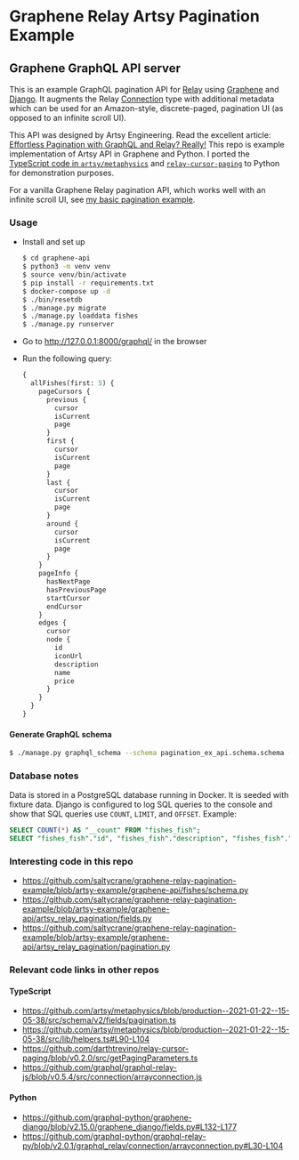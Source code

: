 # Graphene Relay Artsy Pagination Example

## Graphene GraphQL API server

This is an example GraphQL pagination API for [Relay](https://relay.dev/) using [Graphene](https://graphene-python.org/) and [Django](https://www.djangoproject.com/). It augments the Relay [Connection](https://relay.dev/graphql/connections.htm) type with additional metadata which can be used for an Amazon-style, discrete-paged, pagination UI (as opposed to an infinite scroll UI).

This API was designed by Artsy Engineering. Read the excellent article: [Effortless Pagination with GraphQL and Relay? Really!](https://artsy.github.io/blog/2020/01/21/graphql-relay-windowed-pagination/) This repo is example implementation of Artsy API in Graphene and Python. I ported the [TypeScript code in `artsy/metaphysics`](https://github.com/artsy/metaphysics/blob/11bcc29569e3a9bd9a8f9b2f0a31af1e65e88986/src/schema/v2/fields/pagination.ts) and [`relay-cursor-paging`](https://github.com/darthtrevino/relay-cursor-paging/blob/177eca6975ef7cd602caf2f92edbeed00cabf3b9/src/getPagingParameters.ts) to Python for demonstration purposes.

For a vanilla Graphene Relay pagination API, which works well with an infinite scroll UI, see [my basic pagination example](https://github.com/saltycrane/graphene-relay-pagination-example/tree/basic-example).

### Usage

- Install and set up
    ``` sh
    $ cd graphene-api
    $ python3 -m venv venv
    $ source venv/bin/activate
    $ pip install -r requirements.txt
    $ docker-compose up -d
    $ ./bin/resetdb
    $ ./manage.py migrate
    $ ./manage.py loaddata fishes
    $ ./manage.py runserver
    ```

- Go to http://127.0.0.1:8000/graphql/ in the browser

- Run the following query:
    ``` graphql
    {
      allFishes(first: 5) {
        pageCursors {
          previous {
            cursor
            isCurrent
            page
          }
          first {
            cursor
            isCurrent
            page
          }
          last {
            cursor
            isCurrent
            page
          }
          around {
            cursor
            isCurrent
            page
          }
        }
        pageInfo {
          hasNextPage
          hasPreviousPage
          startCursor
          endCursor
        }
        edges {
          cursor
          node {
            id
            iconUrl
            description
            name
            price
          }
        }
      }
    }
    ```

#### Generate GraphQL schema

``` sh
$ ./manage.py graphql_schema --schema pagination_ex_api.schema.schema --out ../schema.graphql
```

### Database notes

Data is stored in a PostgreSQL database running in Docker. It is seeded with fixture data. Django is configured to log SQL queries to the console and show that SQL queries use `COUNT`, `LIMIT`, and `OFFSET`. Example:

``` sql
SELECT COUNT(*) AS "__count" FROM "fishes_fish";
SELECT "fishes_fish"."id", "fishes_fish"."description", "fishes_fish"."icon_url", "fishes_fish"."name", "fishes_fish"."price" FROM "fishes_fish" LIMIT 5 OFFSET 5;
```

### Interesting code in this repo

- https://github.com/saltycrane/graphene-relay-pagination-example/blob/artsy-example/graphene-api/fishes/schema.py
- https://github.com/saltycrane/graphene-relay-pagination-example/blob/artsy-example/graphene-api/artsy_relay_pagination/fields.py
- https://github.com/saltycrane/graphene-relay-pagination-example/blob/artsy-example/graphene-api/artsy_relay_pagination/pagination.py

### Relevant code links in other repos

#### TypeScript

- https://github.com/artsy/metaphysics/blob/production--2021-01-22--15-05-38/src/schema/v2/fields/pagination.ts
- https://github.com/artsy/metaphysics/blob/production--2021-01-22--15-05-38/src/lib/helpers.ts#L90-L104
- https://github.com/darthtrevino/relay-cursor-paging/blob/v0.2.0/src/getPagingParameters.ts
- https://github.com/graphql/graphql-relay-js/blob/v0.5.4/src/connection/arrayconnection.js

#### Python
- https://github.com/graphql-python/graphene-django/blob/v2.15.0/graphene_django/fields.py#L132-L177
- https://github.com/graphql-python/graphql-relay-py/blob/v2.0.1/graphql_relay/connection/arrayconnection.py#L30-L104

